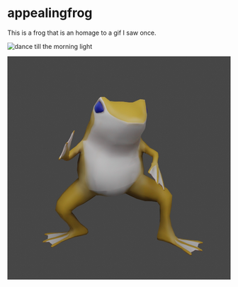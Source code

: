 # appealingfrog
This is a frog that is an homage to a gif I saw once.

![dance till the morning light](/Frog_Render.gif)


![Frog](/Frog_pic.jpg)

